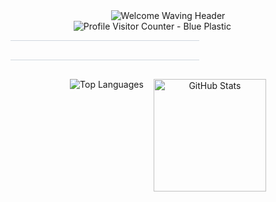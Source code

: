<div align="center"> 

  <img src="https://capsule-render.vercel.app/api?type=waving&color=0377fc&text=Welcome%20to%20My%20GitHub!%20👋&fontColor=ffffff&fontSize=40&height=150&section=header&font=Josefin%20Sans" alt="Welcome Waving Header"/> 
  <div style="width: 60%; margin: 0 auto 10px auto; display: flex; justify-content: flex-start;"> 
   <img align="Left" src="https://komarev.com/ghpvc/?username=jungwon-csc&color=blue&style=plastic" alt="Profile Visitor Counter - Blue Plastic"/> 
  </div> 
  <div style="width: 100%; text-align: center; margin-top: 10px; margin-bottom: 30px;"> <hr style="width:60%; border:none; height:1px; background-color:#d0d7de;" /> 
  </div> 

  <div style="width: 100%; text-align: center; margin-top: 10px; margin-bottom: 30px;"> <hr style="width:60%; border:none; height:1px; background-color:#d0d7de;" /> 
  </div> 

  <div class="stats-cards" style="display: flex; flex-wrap: wrap; justify-content: center; align-items: flex-start; gap: 16px; margin-top: 20px;"> 
   <img src="https://github-readme-stats.vercel.app/api/top-langs/?username=jungwon-csc&layout=compact&theme=transparent" alt="Top Languages" /> 
   <img height="180" src="https://github-readme-stats.vercel.app/api?username=jungwon-csc&show_icons=true&theme=transparent&rank_icon=github" alt="GitHub Stats" /> 
  </div> 

 </div>

